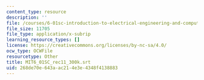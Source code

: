 ```yaml
---
content_type: resource
description: ''
file: /courses/6-01sc-introduction-to-electrical-engineering-and-computer-science-i-spring-2011/268de70e643aac214e3e4348f4138883_MIT6_01SC_rec11_300k.srt
file_size: 11705
file_type: application/x-subrip
learning_resource_types: []
license: https://creativecommons.org/licenses/by-nc-sa/4.0/
ocw_type: OCWFile
resourcetype: Other
title: MIT6_01SC_rec11_300k.srt
uid: 268de70e-643a-ac21-4e3e-4348f4138883
---
```

